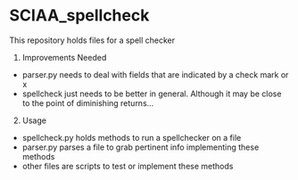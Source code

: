 # SCIAA_spellcheck
This repository holds files for a spell checker

1. Improvements Needed
  + parser.py needs to deal with fields that are indicated by a check
    mark or x
  + spellcheck just needs to be better in general. Although it may be
    close to the point of diminishing returns...
2. Usage
  + spellcheck.py holds methods to run a spellchecker on a file
  + parser.py parses a file to grab pertinent info
implementing these methods
  + other files are scripts to test or implement these methods

